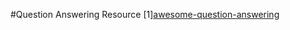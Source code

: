 #Question Answering Resource
[1][awesome-question-answering](https://github.com/dapurv5/awesome-question-answering) 